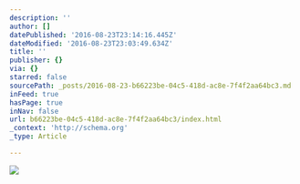 ```yaml
---
description: ''
author: []
datePublished: '2016-08-23T23:14:16.445Z'
dateModified: '2016-08-23T23:03:49.634Z'
title: ''
publisher: {}
via: {}
starred: false
sourcePath: _posts/2016-08-23-b66223be-04c5-418d-ac8e-7f4f2aa64bc3.md
inFeed: true
hasPage: true
inNav: false
url: b66223be-04c5-418d-ac8e-7f4f2aa64bc3/index.html
_context: 'http://schema.org'
_type: Article

---
```

![](https://the-grid-user-content.s3-us-west-2.amazonaws.com/06b5deea-0470-43d7-ab74-c24e2bca6af5.jpg)